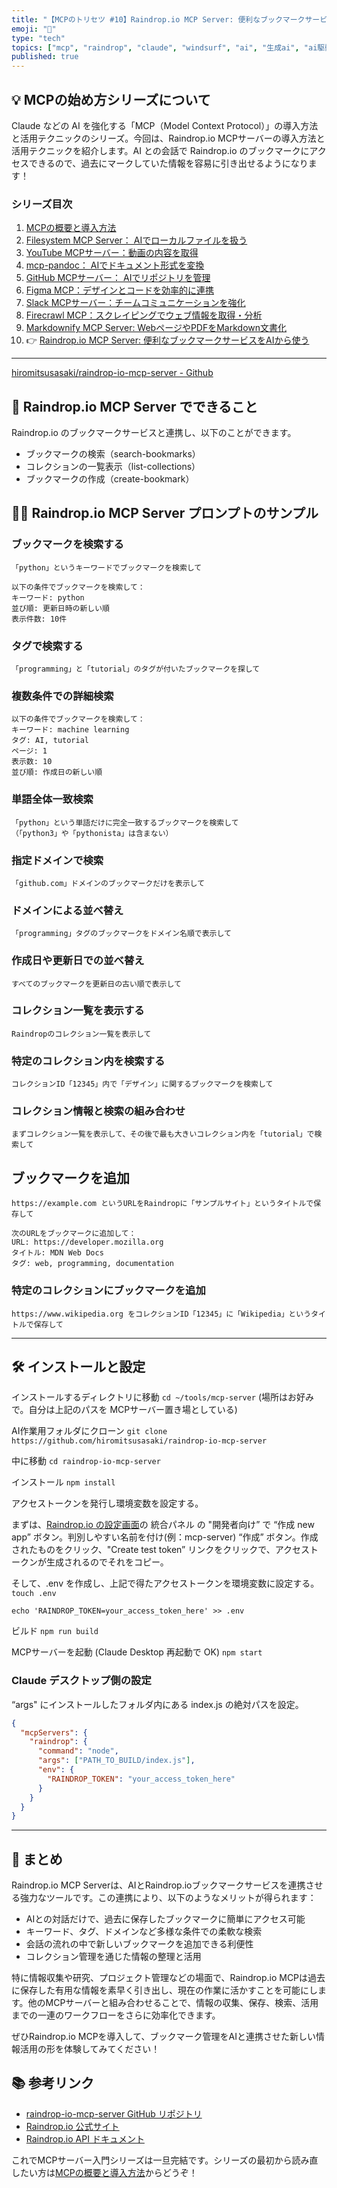 ```yaml
---
title: "【MCPのトリセツ #10】Raindrop.io MCP Server: 便利なブックマークサービスをAIから使う"
emoji: "🐸"
type: "tech"
topics: ["mcp", "raindrop", "claude", "windsurf", "ai", "生成ai", "ai駆動開発"]
published: true
---
```


## 💡 MCPの始め方シリーズについて

Claude などの AI を強化する「MCP（Model Context Protocol）」の導入方法と活用テクニックのシリーズ。今回は、Raindrop.io MCPサーバーの導入方法と活用テクニックを紹介します。AI との会話で Raindrop.io のブックマークにアクセスできるので、過去にマークしていた情報を容易に引き出せるようになります！

### シリーズ目次

1. [MCPの概要と導入方法](./mcp-server-tutorial-01-install)
2. [Filesystem MCP Server： AIでローカルファイルを扱う](./mcp-server-tutorial-02-filesystem)
3. [YouTube MCPサーバー：動画の内容を取得](./mcp-server-tutorial-03-youtube)
4. [mcp-pandoc： AIでドキュメント形式を変換](./mcp-server-tutorial-04-pandoc)
5. [GitHub MCPサーバー： AIでリポジトリを管理](./mcp-server-tutorial-05-github)
6. [Figma MCP：デザインとコードを効率的に連携](./mcp-server-tutorial-06-figma)
7. [Slack MCPサーバー：チームコミュニケーションを強化](./mcp-server-tutorial-07-slack)
8. [Firecrawl MCP：スクレイピングでウェブ情報を取得・分析](./mcp-server-tutorial-08-firecrawl)
9. [Markdownify MCP Server: WebページやPDFをMarkdown文書化](./mcp-server-tutorial-09-markdownfy)
10. 👉 [Raindrop.io MCP Server: 便利なブックマークサービスをAIから使う](./mcp-server-tutorial-10-raindropio)

---

[hiromitsusasaki/raindrop-io-mcp-server - Github](https://github.com/hiromitsusasaki/raindrop-io-mcp-server)

## 🚀 Raindrop.io MCP Server でできること

Raindrop.io のブックマークサービスと連携し、以下のことができます。

- ブックマークの検索（search-bookmarks）
- コレクションの一覧表示（list-collections）
- ブックマークの作成（create-bookmark）

## 👨‍💻 Raindrop.io MCP Server プロンプトのサンプル

### ブックマークを検索する

```
「python」というキーワードでブックマークを検索して
```

```
以下の条件でブックマークを検索して：
キーワード: python
並び順: 更新日時の新しい順
表示件数: 10件
```

### タグで検索する

```
「programming」と「tutorial」のタグが付いたブックマークを探して
```

### 複数条件での詳細検索

```
以下の条件でブックマークを検索して：
キーワード: machine learning
タグ: AI, tutorial
ページ: 1
表示数: 10
並び順: 作成日の新しい順
```

### 単語全体一致検索

```
「python」という単語だけに完全一致するブックマークを検索して
（「python3」や「pythonista」は含まない）
```

### 指定ドメインで検索

```
「github.com」ドメインのブックマークだけを表示して
```

### ドメインによる並べ替え

```
「programming」タグのブックマークをドメイン名順で表示して
```

### 作成日や更新日での並べ替え

```
すべてのブックマークを更新日の古い順で表示して
```

### コレクション一覧を表示する

```
Raindropのコレクション一覧を表示して
```

### 特定のコレクション内を検索する

```
コレクションID「12345」内で「デザイン」に関するブックマークを検索して
```

### コレクション情報と検索の組み合わせ

```
まずコレクション一覧を表示して、その後で最も大きいコレクション内を「tutorial」で検索して
```

## ブックマークを追加

```
https://example.com というURLをRaindropに「サンプルサイト」というタイトルで保存して
```

```
次のURLをブックマークに追加して：
URL: https://developer.mozilla.org
タイトル: MDN Web Docs
タグ: web, programming, documentation
```

### 特定のコレクションにブックマークを追加

```
https://www.wikipedia.org をコレクションID「12345」に「Wikipedia」というタイトルで保存して
```

---

## 🛠️ インストールと設定

インストールするディレクトリに移動
`cd ~/tools/mcp-server`
(場所はお好みで。自分は上記のパスを MCPサーバー置き場としている)

AI作業用フォルダにクローン
`git clone https://github.com/hiromitsusasaki/raindrop-io-mcp-server`

中に移動
`cd raindrop-io-mcp-server`

インストール
`npm install`

アクセストークンを発行し環境変数を設定する。

まずは、[Raindrop.io の設定画面](https://app.raindrop.io/settings/integrations)の 統合パネル の "開発者向け” で “作成 new app” ボタン。判別しやすい名前を付け(例：mcp-server) “作成” ボタン。作成されたものをクリック、"Create test token” リンクをクリックで、アクセストークンが生成されるのでそれをコピー。

そして、.env を作成し、上記で得たアクセストークンを環境変数に設定する。
`touch .env`

```
echo 'RAINDROP_TOKEN=your_access_token_here' >> .env
```

ビルド
`npm run build`

MCPサーバーを起動 (Claude Desktop 再起動で OK)
`npm start`

### Claude デスクトップ側の設定

“args" にインストールしたフォルダ内にある index.js の絶対パスを設定。

```claude_desktop_config.json
{
  "mcpServers": {
    "raindrop": {
      "command": "node",
      "args": ["PATH_TO_BUILD/index.js"],
      "env": {
        "RAINDROP_TOKEN": "your_access_token_here"
      }
    }
  }
}
```

---

## 📝 まとめ

Raindrop.io MCP Serverは、AIとRaindrop.ioブックマークサービスを連携させる強力なツールです。この連携により、以下のようなメリットが得られます：

- AIとの対話だけで、過去に保存したブックマークに簡単にアクセス可能
- キーワード、タグ、ドメインなど多様な条件での柔軟な検索
- 会話の流れの中で新しいブックマークを追加できる利便性
- コレクション管理を通じた情報の整理と活用

特に情報収集や研究、プロジェクト管理などの場面で、Raindrop.io MCPは過去に保存した有用な情報を素早く引き出し、現在の作業に活かすことを可能にします。他のMCPサーバーと組み合わせることで、情報の収集、保存、検索、活用までの一連のワークフローをさらに効率化できます。

ぜひRaindrop.io MCPを導入して、ブックマーク管理をAIと連携させた新しい情報活用の形を体験してみてください！

## 📚 参考リンク

- [raindrop-io-mcp-server GitHub リポジトリ](https://github.com/hiromitsusasaki/raindrop-io-mcp-server)
- [Raindrop.io 公式サイト](https://raindrop.io/)
- [Raindrop.io API ドキュメント](https://developer.raindrop.io/)

これでMCPサーバー入門シリーズは一旦完結です。シリーズの最初から読み直したい方は[MCPの概要と導入方法](./mcp-server-tutorial-01-install)からどうぞ！
